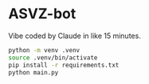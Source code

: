 # ASVZ-bot
Vibe coded by Claude in like 15 minutes.

```sh
python -m venv .venv
source .venv/bin/activate
pip install -r requirements.txt
python main.py
```

